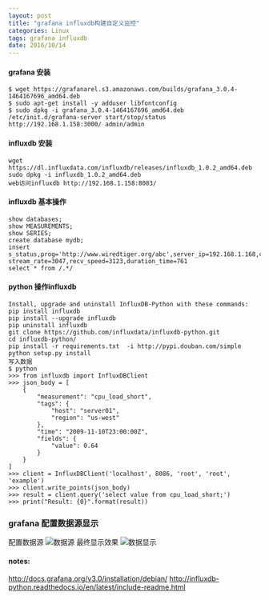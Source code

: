 ```yaml
---
layout: post
title: "grafana influxdb构建自定义监控"
categories: Linux
tags: grafana influxdb
date: 2016/10/14
---
```


#### grafana 安装
```
$ wget https://grafanarel.s3.amazonaws.com/builds/grafana_3.0.4-1464167696_amd64.deb
$ sudo apt-get install -y adduser libfontconfig
$ sudo dpkg -i grafana_3.0.4-1464167696_amd64.deb
/etc/init.d/grafana-server start/stop/status
http://192.168.1.158:3000/ admin/admin
```

#### influxdb 安装
```
wget https://dl.influxdata.com/influxdb/releases/influxdb_1.0.2_amd64.deb
sudo dpkg -i influxdb_1.0.2_amd64.deb
web访问influxdb http://192.168.1.158:8083/
```
<!--more-->
#### influxdb 基本操作
```
show databases;
show MEASUREMENTS;
show SERIES;
create database mydb;
insert s_status,prog='http://www.wiredtiger.org/abc',server_ip=192.168.1.168,client_ip=192.168.1.169 stream_rate=3047,recv_speed=3123,duration_time=761
select * from /.*/
```

#### python 操作influxdb
```
Install, upgrade and uninstall InfluxDB-Python with these commands:
pip install influxdb
pip install --upgrade influxdb
pip uninstall influxdb
git clone https://github.com/influxdata/influxdb-python.git
cd influxdb-python/
pip install -r requirements.txt  -i http://pypi.douban.com/simple
python setup.py install
写入数据
$ python
>>> from influxdb import InfluxDBClient
>>> json_body = [
    {
        "measurement": "cpu_load_short",
        "tags": {
            "host": "server01",
            "region": "us-west"
        },
        "time": "2009-11-10T23:00:00Z",
        "fields": {
            "value": 0.64
        }
    }
]
>>> client = InfluxDBClient('localhost', 8086, 'root', 'root', 'example')
>>> client.write_points(json_body)
>>> result = client.query('select value from cpu_load_short;')
>>> print("Result: {0}".format(result))
```
### grafana 配置数据源显示
配置数据源
![数据源](http://lyln.oss-cn-beijing.aliyuncs.com/wiredtiger/201610/influx_db.jpg)
最终显示效果
![数据显示](http://lyln.oss-cn-beijing.aliyuncs.com/wiredtiger/201610/ks_stream_status.jpg)

#### notes:
<http://docs.grafana.org/v3.0/installation/debian/>
<http://influxdb-python.readthedocs.io/en/latest/include-readme.html>